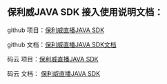 
## 保利威JAVA SDK 接入使用说明文档：
github 项目：[保利威直播JAVA SDK](https://github.com/polyv/polyv-java-sdk)

github 文档：[保利威直播JAVA SDK文档](https://polyv.github.io/polyv-java-sdk/live/#/)

码云 项目：[保利威直播JAVA SDK](https://gitee.com/wujie-java/polyv-java-sdk)

码云 文档： [保利威直播JAVA SDK](https://wujie-java.gitee.io/polyv-java-sdk/live/#/)


 